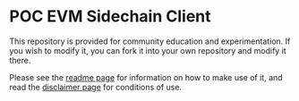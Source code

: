 # POC EVM Sidechain Client

This repository is provided for community education and experimentation. If you wish to modify it, you can fork it into your own repository and modify it there.

Please see the [readme page](README.md) for information on how to make use of it, and read the [disclaimer page](DISCLAIMER.md) for conditions of use.
